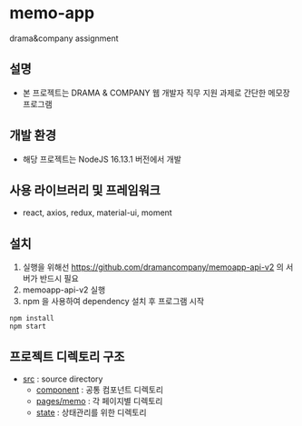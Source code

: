 # memo-app
drama&amp;company assignment

## 설명
- 본 프로젝트는 DRAMA & COMPANY 웹 개발자 직무 지원 과제로 간단한 메모장 프로그램

## 개발 환경
- 해당 프로젝트는 NodeJS 16.13.1 버전에서 개발

## 사용 라이브러리 및 프레임워크
- react, axios, redux, material-ui, moment

## 설치
1. 실행을 위해선 https://github.com/dramancompany/memoapp-api-v2 의 서버가 반드시 필요
2. memoapp-api-v2 실행
3. npm 을 사용하여 dependency 설치 후 프로그램 시작
``` npm
npm install
npm start
```

## 프로젝트 디렉토리 구조
* [src](./memo-app/src) : source directory
  * [component](./memo-app/src/components) : 공통 컴포넌트 디렉토리
  * [pages/memo](./memo-app/src/pages/memo) : 각 페이지별 디렉토리
  * [state](./memo-app/src/state) : 상태관리를 위한 디렉토리
